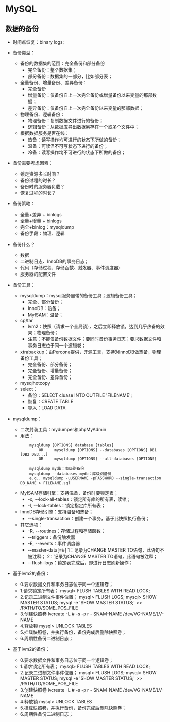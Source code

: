 # MySQL

## 数据的备份

- 时间点恢复：binary logs; 
        
- 备份类型：
    - 备份的数据集的范围：完全备份和部分备份
        - 完全备份：整个数据集；
        - 部分备份：数据集的一部分，比如部分表；
    - 全量备份、增量备份、差异备份：
        - 完全备份
        - 增量备份：仅备份自上一次完全备份或增量备份以来变量的那部数据；
        - 差异备份：仅备份自上一次完全备份以来变量的那部数据；
    - 物理备份、逻辑备份：
        - 物理备份：复制数据文件进行的备份；
        - 逻辑备份：从数据库导出数据另存在一个或多个文件中；
    - 根据数据服务是否在线：
        - 热备：读写操作均可进行的状态下所做的备份；
        - 温备：可读但不可写状态下进行的备份；
        - 冷备：读写操作均不可进行的状态下所做的备份；

- 备份需要考虑因素：
    - 锁定资源多长时间？
    - 备份过程的时长？
    - 备份时的服务器负载？
    - 恢复过程的时长？

- 备份策略：
    - 全量+差异 + binlogs
    - 全量+增量 + binlogs
    - 完全+binlog：mysqldump
    - 备份手段：物理、逻辑
            
- 备份什么？
    - 数据
    - 二进制日志、InnoDB的事务日志；
    - 代码（存储过程、存储函数、触发器、事件调度器）
    - 服务器的配置文件

- 备份工具：
    - mysqldump：mysql服务自带的备份工具；逻辑备份工具；
        - 完全、部分备份；
        - InnoDB：热备；
        - MyISAM：温备；
    - cp/tar
        - lvm2：快照（请求一个全局锁），之后立即释放锁，达到几乎热备的效果；物理备份；
        - 注意：不能仅备份数据文件；要同时备份事务日志；要求数据文件和事务日志位于同一个逻辑卷；
    - xtrabackup：由Percona提供，开源工具，支持对InnoDB做热备，物理备份工具；
        - 完全备份、部分备份；
        - 完全备份、增量备份；
        - 完全备份、差异备份；
    - mysqlhotcopy
    - select：
        - 备份：SELECT cluase INTO OUTFILE 'FILENAME';
        - 恢复：CREATE TABLE
        - 导入：LOAD DATA

- mysqldump：
    - 二次封装工具：mydumper和phpMyAdmin
    - 用法：
        ```
            mysqldump [OPTIONS] database [tables]
                OR     mysqldump [OPTIONS] --databases [OPTIONS] DB1 [DB2 DB3...]
                OR     mysqldump [OPTIONS] --all-databases [OPTIONS]

            mysqldump mydb：表级别备份
            mysqldump --databases mydb：库级别备份
            e.g.. mysqldump -uUSERNAME -pPASSWORD --single-transaction DB_NAME > FILENAME.sql
        ```
    - MyISAM存储引擎：支持温备，备份时要锁定表；
        - -x, --lock-all-tables：锁定所有库的所有表，读锁；
        - -l, --lock-tables：锁定指定库所有表；
    - InnoDB存储引擎：支持温备和热备；
        - --single-transaction：创建一个事务，基于此快照执行备份；
    - 其它选项：
        - -R, --routines：存储过程和存储函数；
        - --triggers：备份触发器
        - -E, --events：事件调度器
        - --master-data[=#]
            1：记录为CHANGE MASTER TO语句，此语句不被注释；
            2：记录为CHANGE MASTER TO语句，此语句被注释；
        - --flush-logs：锁定表完成后，即进行日志刷新操作；

- 基于lvm2的备份：
    - 0.要求数据文件和事务日志位于同一个逻辑卷；
    - 1.请求锁定所有表；
            mysql> FLUSH TABLES WITH READ LOCK;
    - 2.记录二进制文件事件位置；
            mysql> FLUSH LOGS;
            mysql> SHOW MASTER STATUS;
            mysql  -e  'SHOW MASTER STATUS;' >> /PATH/TO/SOME_POS_FILE
    - 3.创建快照卷
            lvcreate  -L # -s -p r - SNAM-NAME /dev/VG-NAME/LV-NAME 
    - 4.释放锁
            mysql> UNLOCK TABLES
    - 5.挂载快照卷，并执行备份，备份完成后删除快照卷；
    - 6.周期性备份二进制日志； 
- 基于lvm2的备份：
    - 0.要求数据文件和事务日志位于同一个逻辑卷；
    - 1.请求锁定所有表；
            mysql> FLUSH TABLES WITH READ LOCK;
    - 2.记录二进制文件事件位置；
            mysql> FLUSH LOGS;
            mysql> SHOW MASTER STATUS;
            mysql  -e  'SHOW MASTER STATUS;' >> /PATH/TO/SOME_POS_FILE
    - 3.创建快照卷
            lvcreate  -L # -s -p r - SNAM-NAME /dev/VG-NAME/LV-NAME 
    - 4.释放锁
            mysql> UNLOCK TABLES
    - 5.挂载快照卷，并执行备份，备份完成后删除快照卷；
    - 6.周期性备份二进制日志； 
